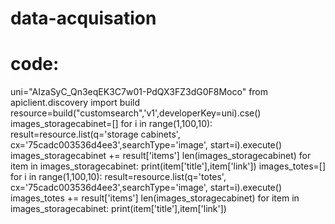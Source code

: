 # data-acquisation
# code:
uni="AIzaSyC_Qn3eqEK3C7w01-PdQX3FZ3dG0F8Moco"
from apiclient.discovery import build
resource=build("customsearch",'v1',developerKey=uni).cse()
images_storagecabinet=[]
for i in range(1,100,10):
result=resource.list(q='storage cabinets', cx='75cadc003536d4ee3',searchType='image', start=i).execute()
images_storagecabinet += result['items']
len(images_storagecabinet)
for item in images_storagecabinet:
print(item['title'],item['link'])
images_totes=[]
for i in range(1,100,10):
result=resource.list(q='totes', cx='75cadc003536d4ee3',searchType='image', start=i).execute()
images_totes += result['items']
len(images_storagecabinet)
for item in images_storagecabinet:
print(item['title'],item['link'])
 
